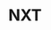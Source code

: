 ---
title: NXT
crosslinks:
- Ardor
- CryptoCurrency
- Monero
- javascript
- WWENXT
- nxtwrestling
- all
- AllCoins
---